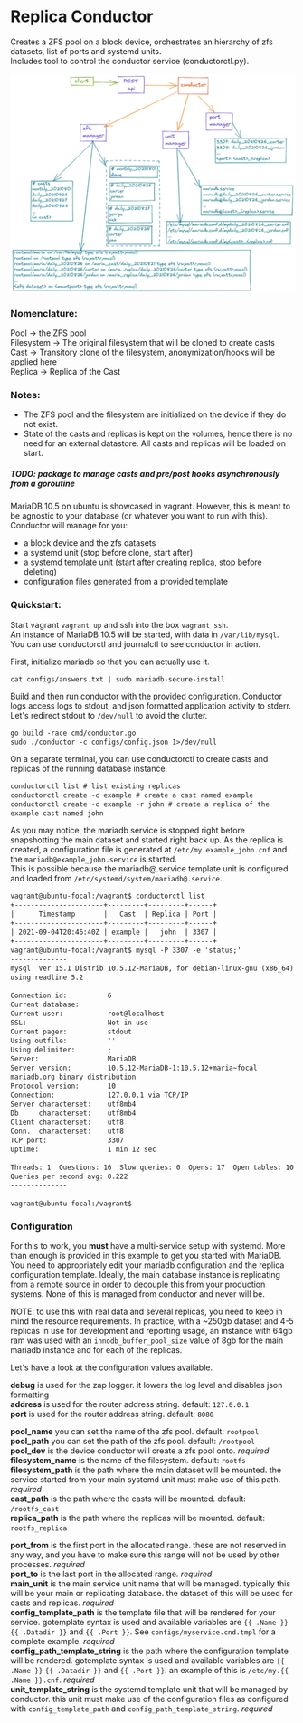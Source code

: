 # Replica Conductor
Creates a ZFS pool on a block device, orchestrates an hierarchy of zfs datasets, list of
ports and systemd units.  
Includes tool to control the conductor service (conductorctl.py).

![](diagram.png)

### Nomenclature:
Pool -> the ZFS pool  
Filesystem -> The original filesystem that will be cloned to create casts  
Cast -> Transitory clone of the filesystem, anonymization/hooks will be applied here  
Replica -> Replica of the Cast

### Notes:
* The ZFS pool and the filesystem are initialized on the device if they do not exist.
* State of the casts and replicas is kept on the volumes, hence there is no need for
an external datastore. All casts and replicas will be loaded on start.

##### TODO: package to manage casts and pre/post hooks asynchronously from a goroutine

MariaDB 10.5 on ubuntu is showcased in vagrant. However, this is meant to be agnostic to
your database (or whatever you want to run with this).  
Conductor will manage for you:
- a block device and the zfs datasets
- a systemd unit (stop before clone, start after)
- a systemd template unit (start after creating replica, stop before deleting)
- configuration files generated from a provided template

### Quickstart:
Start vagrant `vagrant up` and ssh into the box `vagrant ssh`.  
An instance of MariaDB 10.5 will be started, with data in `/var/lib/mysql`. You can use
conductorctl and journalctl to see conductor in action.  

First, initialize mariadb so that you can actually use it.
```shell
cat configs/answers.txt | sudo mariadb-secure-install
```

Build and then run conductor with the provided configuration. Conductor logs access logs
to stdout, and json formatted application activity to stderr. Let's redirect stdout to
`/dev/null` to avoid the clutter.
```shell
go build -race cmd/conductor.go
sudo ./conductor -c configs/config.json 1>/dev/null
```

On a separate terminal, you can use conductorctl to create casts and replicas of the
running database instance.
```shell
conductorctl list # list existing replicas
conductorctl create -c example # create a cast named example
conductorctl create -c example -r john # create a replica of the example cast named john
```
As you may notice, the mariadb service is stopped right before snapshotting the main
dataset and started right back up. As the replica is created, a configuration file is
generated at `/etc/my.example_john.cnf` and the `mariadb@example_john.service` is
started.  
This is possible because the mariadb@.service template unit is configured and loaded
from `/etc/systemd/system/mariadb@.service`.

```shell
vagrant@ubuntu-focal:/vagrant$ conductorctl list
+----------------------+---------+---------+------+
|      Timestamp       |   Cast  | Replica | Port |
+----------------------+---------+---------+------+
| 2021-09-04T20:46:40Z | example |   john  | 3307 |
+----------------------+---------+---------+------+
vagrant@ubuntu-focal:/vagrant$ mysql -P 3307 -e 'status;'
--------------
mysql  Ver 15.1 Distrib 10.5.12-MariaDB, for debian-linux-gnu (x86_64) using readline 5.2

Connection id:          6
Current database:
Current user:           root@localhost
SSL:                    Not in use
Current pager:          stdout
Using outfile:          ''
Using delimiter:        ;
Server:                 MariaDB
Server version:         10.5.12-MariaDB-1:10.5.12+maria~focal mariadb.org binary distribution
Protocol version:       10
Connection:             127.0.0.1 via TCP/IP
Server characterset:    utf8mb4
Db     characterset:    utf8mb4
Client characterset:    utf8
Conn.  characterset:    utf8
TCP port:               3307
Uptime:                 1 min 12 sec

Threads: 1  Questions: 16  Slow queries: 0  Opens: 17  Open tables: 10  Queries per second avg: 0.222
--------------

vagrant@ubuntu-focal:/vagrant$
```

### Configuration

For this to work, you __must__ have a multi-service setup with systemd. More than enough
is provided in this example to get you started with MariaDB. You need to appropriately
edit your mariadb configuration and the replica configuration template. Ideally, the
main database instance is replicating from a remote source in order to decouple this
from your production systems. None of this is managed from conductor and never will be.

NOTE: to use this with real data and several replicas, you need to keep in mind the
resource requirements. In practice, with a ~250gb dataset and 4-5 replicas in use for
development and reporting usage, an instance with 64gb ram was used with an
`innodb_buffer_pool_size` value of 8gb for the main mariadb instance and for each of the
replicas.

Let's have a look at the configuration values available.

__debug__ is used for the zap logger. it lowers the log level and disables json
formatting  
__address__ is used for the router address string. default: `127.0.0.1`  
__port__ is used for the router address string. default: `8080`

__pool_name__ you can set the name of the zfs pool. default: `rootpool`  
__pool_path__ you can set the path of the zfs pool. default: `/rootpool`  
__pool_dev__ is the device conductor will create a zfs pool onto. *required*  
__filesystem_name__ is the name of the filesystem. default: `rootfs`  
__filesystem_path__ is the path where the main dataset will be mounted. the service
started from your main systemd unit must make use of this path. *required*  
__cast_path__ is the path where the casts will be mounted. default: `/rootfs_cast`  
__replica_path__ is the path where the replicas will be mounted. default:
`rootfs_replica`  

__port_from__ is the first port in the allocated range. these are not reserved in any
way, and you have to make sure this range will not be used by other processes.
*required*  
__port_to__ is the last port in the allocated range. *required*  
__main_unit__ is the main service unit name that will be managed. typically this will be
your main or replicating database. the dataset of this will be used for casts and
replicas. *required*  
__config_template_path__ is the template file that will be rendered for your service.
gotemplate syntax is used and available variables are `{{ .Name }}` `{{ .Datadir }}` and
`{{ .Port }}`. See `configs/myservice.cnd.tmpl` for a complete example. *required*  
__config_path_template_string__ is the path where the configuration template will be
rendered. gotemplate syntax is used and available variables are `{{ .Name }}` `{{ .Datadir }}` and
`{{ .Port }}`. an example of this is `/etc/my.{{ .Name }}.cnf`. *required*  
__unit_template_string__ is the systemd template unit that will be managed by conductor.
this unit must make use of the configuration files as configured with
`config_template_path` and `config_path_template_string`. *required*
